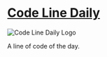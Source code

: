 # [Code Line Daily]

![Code Line Daily Logo](https://raw.githubusercontent.com/maliMirkec/code-line-daily/master/src/gfx/png/cld.png)

A line of code of the day.

[Code Line Daily]: https://github.com/maliMirkec/code-line-daily
